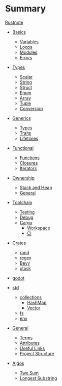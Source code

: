 # Summary
[Rustnote](rustnote.md)

- [Basics]()
	- [Variables](basics/variables.md)
	- [Loops](basics/loops.md)
	- [Modules](basics/modules.md)
	- [Errors](basics/errors.md)

- [Types]()
	- [Scalar](types/scalar.md)
	- [String](types/string.md)
	- [Struct](types/struct.md)
	- [Enum](types/enums.md)
	- [Array](types/array.md)
	- [Tuple](types/tuple.md)
	- [Conversion](types/conversions.md)

- [Generics]()
	- [Types](generics/types.md)
	- [Traits](generics/traits.md)
	- [Lifetimes](generics/lifetimes.md)

- [Functional]()
	- [Functions](basics/functions.md)
	- [Closures](functional/closures.md)
	- [Iterators](functional/iterators.md)

- [Ownership]()
	- [Stack and Heap](ownership/stack_heap.md)
	- [General](ownership/general.md)

- [Toolchain]()
	- [Testing](toolchain/testing.md)
	- [Debug](toolchain/debug.md)
	- [Cargo](toolchain/cargo.md)
		- [Workspace](toolchain/workspace.md)
		- [CI](toolchain/ci.md)

- [Crates]()
	- [rand](crates/rand.md)
	- [regex](crates/regex.md)
	- [Bevy](bevy/misc.md)
	- [xtask](crates/xtask.md)

- [godot](godot/compile.md)

- [std]()
	- [collections]()
		- [HashMap](std/collections/hashmap.md)
		- [Vector](types/vectors.md)
	- [fs](std/fs.md)
	- [env](std/env.md)

- [General]()
	- [Terms](gerneral/terms.md)
	- [Attributes](general/attributes.md)
	- [Useful Links](general/links.md)
	- [Project Structure](general/structure.md)

- [Algos]()
	- [Two Sum](algo/twosum.md)
	- [Longest Substring](algo/longest_substring.md)